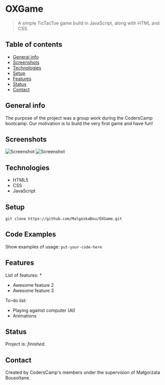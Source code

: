# OXGame
> A simple TicTacToe game build in JavaScript, along with HTML and CSS.

## Table of contents
* [General info](#general-info)
* [Screenshots](#screenshots)
* [Technologies](#technologies)
* [Setup](#setup)
* [Features](#features)
* [Status](#status)
* [Contact](#contact)

## General info
The purpose of the project was a group work during the CodersCamp bootcamp. Our motivation is to build the very first game and have fun!

## Screenshots
![Screenshot](https://github.com/MalgoskaBou/OXGame/blob/dev/img/screenshot1.png)
![Screenshot](https://github.com/MalgoskaBou/OXGame/blob/dev/img/screenshot2.png)

## Technologies
* HTML5
* CSS
* JavaScript

## Setup
`git clone https://github.com/MalgoskaBou/OXGame.git`

## Code Examples
Show examples of usage:
`put-your-code-here`

## Features
List of features:
* 
* Awesome feature 2
* Awesome feature 3

To-do list:
* Playing against computer (AI)
* Animations

## Status
Project is: _finished_.

## Contact
Created by CodersCamp's members under the supervision of Małgorzata Bousoltane.
